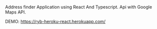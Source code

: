 Address finder Application using React And Typescript.
Api with Google Maps API.

DEMO: https://ryb-heroku-react.herokuapp.com/

